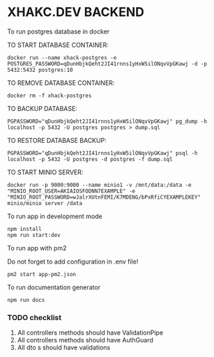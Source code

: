 # XHAKC.DEV BACKEND

To run postgres database in docker

TO START DATABASE CONTAINER:
```shell script
docker run --name xhack-postgres -e POSTGRES_PASSWORD=qDunHbjkQeht2JI41rnns1yHxW5ilONqvVpGKawj -d -p 5432:5432 postgres:10
```

TO REMOVE DATABASE CONTAINER:
```shell script
docker rm -f xhack-postgres
```

TO BACKUP DATABASE:
```shell script
PGPASSWORD="qDunHbjkQeht2JI41rnns1yHxW5ilONqvVpGKawj" pg_dump -h localhost -p 5432 -U postgres postgres > dump.sql
```

TO RESTORE DATABASE BACKUP:
```shell script
PGPASSWORD="qDunHbjkQeht2JI41rnns1yHxW5ilONqvVpGKawj" psql -h localhost -p 5432 -U postgres -d postgres -f dump.sql
```

TO START MINIO SERVER:
```
docker run -p 9000:9000 --name minio1 -v /mnt/data:/data -e "MINIO_ROOT_USER=AKIAIOSFODNN7EXAMPLE" -e "MINIO_ROOT_PASSWORD=wJalrXUtnFEMI/K7MDENG/bPxRfiCYEXAMPLEKEY" minio/minio server /data
```



To run app in development mode
```shell script
npm install
npm run start:dev
```

To run app with pm2

Do not forget to add configuration in .env file!
```shell script
pm2 start app-pm2.json
```



To run documentation generator
```shell script
npm run docs
```

### TODO checklist
1. All controllers methods should have ValidationPipe
2. All controllers methods should have AuthGuard
3. All dto s should have validations

